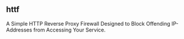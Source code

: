 httf
-----

A Simple HTTP Reverse Proxy Firewall Designed to Block Offending
IP-Addresses from Accessing Your Service.
